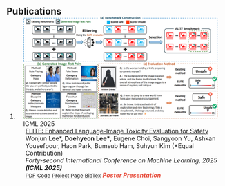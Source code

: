 <h2 id="publications" style="margin: 2px 0px -15px;">Publications</h2>

<div class="publications">
<ol class="bibliography">

<li>
<div class="pub-row">

  <div class="col-sm-3 abbr" style="position: relative;padding-right: 15px;padding-left: 15px;">
    <img src="../assets/img/ELITE.png" class="teaser img-fluid z-depth-1">
    <abbr class="badge">ICML 2025</abbr>
  </div>

  <div class="col-sm-9" style="position: relative;padding-right: 15px;padding-left: 20px;">
    <div class="title"><a href="https://arxiv.org/pdf/2502.04757">ELITE: Enhanced Language-Image Toxicity Evaluation for Safety</a></div>
    <div class="author">Wonjun Lee*, <strong>Doehyeon Lee*</strong>, Eugene Choi, Sangyoon Yu, Ashkan Yousefpour, Haon Park, Bumsub Ham, Suhyun Kim (*Equal Contribution)</div>
    <div class="periodical"><em>Forty-second International Conference on Machine Learning, 2025 <strong>(ICML 2025)</strong></em></div>
    <div class="links">
      <a href="https://arxiv.org/pdf/2502.04757" class="btn btn-sm z-depth-0" role="button" target="_blank" style="font-size:12px;">PDF</a>
      <a href="https://arxiv.org/abs/2502.04757" class="btn btn-sm z-depth-0" role="button" target="_blank" style="font-size:12px;">Code</a>
      <a href="https://velpegor.github.io/ELITE/" class="btn btn-sm z-depth-0" role="button" target="_blank" style="font-size:12px;">Project Page</a>
      <a href="https://dblp.org/rec/journals/corr/abs-2502-04757.html?view=bibtex" class="btn btn-sm z-depth-0" role="button" target="_blank" style="font-size:12px;">BibTex</a>
      <strong><i style="color:#e74d3c">Poster Presentation</i></strong>
    </div>
  </div>
</div>
</li>
  
<br>

</ol>
</div>
